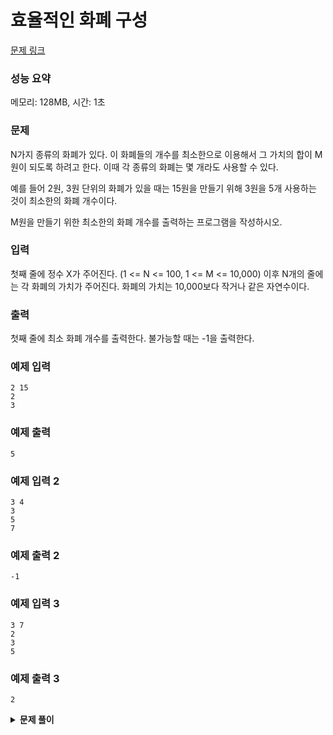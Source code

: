 # 효율적인 화폐 구성

[문제 링크](https://www.youtube.com/watch?v=5Lu34WIx2Us)

### 성능 요약

메모리: 128MB, 시간: 1초

### 문제

N가지 종류의 화폐가 있다. 이 화폐들의 개수를 최소한으로 이용해서 그 가치의 합이 M원이 되도록 하려고 한다. 이때 각 종류의 화폐는 몇 개라도 사용할 수 있다.

예를 들어 2원, 3원 단위의 화폐가 있을 때는 15원을 만들기 위해 3원을 5개 사용하는 것이 최소한의 화폐 개수이다.

M원을 만들기 위한 최소한의 화폐 개수를 출력하는 프로그램을 작성하시오.

### 입력

첫째 줄에 정수 X가 주어진다. (1 <= N <= 100, 1 <= M <= 10,000)
이후 N개의 줄에는 각 화폐의 가치가 주어진다. 화폐의 가치는 10,000보다 작거나 같은 자연수이다.

### 출력

첫째 줄에 최소 화폐 개수를 출력한다.
불가능할 때는 -1을 출력한다.

### 예제 입력

```
2 15
2
3
```

### 예제 출력

```
5
```

### 예제 입력 2

```
3 4
3
5
7
```

### 예제 출력 2

```
-1
```

### 예제 입력 3

```
3 7
2
3
5
```

### 예제 출력 3

```
2
```

<details><summary><b>문제 풀이</b></summary>
<div markdown="1">

### Solution

```js
const [n, m, ...currency] = require("fs")
  .readFileSync("./input2.txt")
  .toString()
  .trim()
  .split(/\s/)
  .map((v) => +v);

function Solution(n, m, currency) {
  const dp = new Array(m + 1).fill(m + 1);
  dp[0] = 0;

  for (let i = 0; i < n; i++) {
    for (let j = currency[i]; j < m + 1; j++) {
      if (dp[j - currency[i]] !== m + 1)
        dp[j] = Math.min(dp[j], dp[j - currency[i]] + 1);
    }
  }

  console.log(dp[m] === m + 1 ? -1 : dp[m]);
}

Solution(n, m, currency);
```

- dp 배열을 구하고자 하는 화폐크기만큼 길이로 생성하고 무한대 값을 의미할 m보다 큰 1로 채워준다.
- 0번째 인덱스는 사용하지 않으므로 0으로 초기화
- 각 화폐에 대한 값을 구하기 위해 화폐의 개수 만큼 반복문을 돈다.
- 그 안에서 반복문을 가지는데, 최소한 화폐 중 하나로는 나누어져야 하므로 화폐 크기부터 반복문을 시작한다.
- 구하고자 하는 인덱스 - 화폐가 무한(m+1)이 아니라면 현재 인덱스는 현재 인덱스의 값 혹은 현재 인덱스 - 화폐 + 1 중 작은 값으로 설정

</div>
</details>

